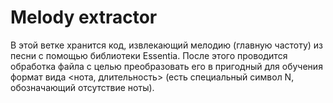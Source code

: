 # Melody extractor

В этой ветке хранится код, извлекающий мелодию (главную частоту) из песни с помощью библиотеки Essentia. После этого проводится обработка файла с целью преобразовать его в пригодный для обучения формат вида <нота, длительность> (есть специальный символ N, обозначающий отсутствие ноты). 
